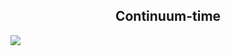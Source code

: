 <h2 align="center">Continuum-time</h2>

[![](https://i.imgur.com/FvIwKKw.png)](https://i.imgur.com/FvIwKKw.png)
